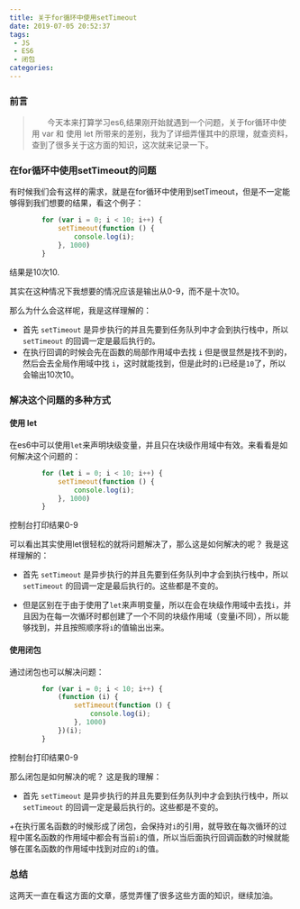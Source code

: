 ```yaml
---
title: 关于for循环中使用setTimeout
date: 2019-07-05 20:52:37
tags:
 - JS
 - ES6
 - 闭包
categories:
---
```

### 前言
> &nbsp;&nbsp;&nbsp;&nbsp;&nbsp;&nbsp;&nbsp;今天本来打算学习es6,结果刚开始就遇到一个问题，关于for循环中使用 var 和 使用 let 所带来的差别，我为了详细弄懂其中的原理，就查资料，查到了很多关于这方面的知识，这次就来记录一下。
<!-- more -->

### 在for循环中使用setTimeout的问题
有时候我们会有这样的需求，就是在for循环中使用到setTimeout，但是不一定能够得到我们想要的结果，看这个例子：

```js
        for (var i = 0; i < 10; i++) {
            setTimeout(function () {
                console.log(i);
            }, 1000)
        }
```
结果是10次10.

其实在这种情况下我想要的情况应该是输出从0-9，而不是十次10。

那么为什么会这样呢，我是这样理解的：

+ 首先 ``setTimeout`` 是异步执行的并且先要到任务队列中才会到执行栈中，所以 ``setTimeout`` 的回调一定是最后执行的。
+ 在执行回调的时候会先在函数的局部作用域中去找 ``i`` 但是很显然是找不到的，然后会去全局作用域中找 ``i``，这时就能找到，但是此时的``i``已经是``10``了，所以会输出10次10。

### 解决这个问题的多种方式

#### 使用 let
在es6中可以使用``let``来声明块级变量，并且只在块级作用域中有效。来看看是如何解决这个问题的：

```js
        for (let i = 0; i < 10; i++) {
            setTimeout(function () {
                console.log(i);
            }, 1000)
        }
```
控制台打印结果0-9

可以看出其实使用let很轻松的就将问题解决了，那么这是如何解决的呢？
我是这样理解的：

+ 首先 ``setTimeout`` 是异步执行的并且先要到任务队列中才会到执行栈中，所以 ``setTimeout`` 的回调一定是最后执行的。这些都是不变的。

+ 但是区别在于由于使用了``let``来声明变量，所以在会在块级作用域中去找``i``，并且因为在每一次循环时都创建了一个不同的块级作用域（变量i不同），所以能够找到，并且按照顺序将``i``的值输出出来。

#### 使用闭包
通过闭包也可以解决问题：

```js
        for (var i = 0; i < 10; i++) {
            (function (i) {
                setTimeout(function () {
                    console.log(i);
                }, 1000)
            })(i);
        }
```
控制台打印结果0-9

那么闭包是如何解决的呢？
这是我的理解：

+ 首先 ``setTimeout`` 是异步执行的并且先要到任务队列中才会到执行栈中，所以 ``setTimeout`` 的回调一定是最后执行的。这些都是不变的。

+在执行匿名函数的时候形成了闭包，会保持对``i``的引用，就导致在每次循环的过程中匿名函数的作用域中都会有当前``i``的值，所以当后面执行回调函数的时候就能够在匿名函数的作用域中找到对应的``i``的值。

### 总结
这两天一直在看这方面的文章，感觉弄懂了很多这些方面的知识，继续加油。